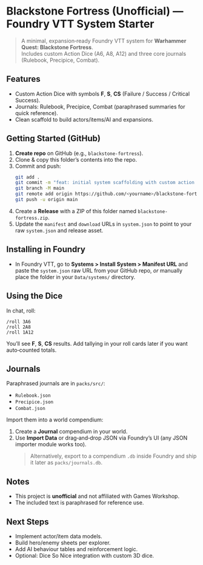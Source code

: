 # Blackstone Fortress (Unofficial) — Foundry VTT System Starter

> A minimal, expansion‑ready Foundry VTT system for **Warhammer Quest: Blackstone Fortress**.  
> Includes custom Action Dice (A6, A8, A12) and three core journals (Rulebook, Precipice, Combat).

## Features
- Custom Action Dice with symbols **F**, **S**, **CS** (Failure / Success / Critical Success).
- Journals: Rulebook, Precipice, Combat (paraphrased summaries for quick reference).
- Clean scaffold to build actors/items/AI and expansions.

## Getting Started (GitHub)
1. **Create repo** on GitHub (e.g., `blackstone-fortress`).
2. Clone & copy this folder’s contents into the repo.
3. Commit and push:
   ```bash
   git add .
   git commit -m "feat: initial system scaffolding with custom action dice and journals"
   git branch -M main
   git remote add origin https://github.com/<yourname>/blackstone-fortress.git
   git push -u origin main
   ```
4. Create a **Release** with a ZIP of this folder named `blackstone-fortress.zip`.
5. Update the `manifest` and `download` URLs in `system.json` to point to your raw `system.json` and release asset.

## Installing in Foundry
- In Foundry VTT, go to **Systems > Install System > Manifest URL** and paste the `system.json` raw URL from your GitHub repo, *or* manually place the folder in your `Data/systems/` directory.

## Using the Dice
In chat, roll:
```
/roll 3A6
/roll 2A8
/roll 1A12
```
You’ll see **F**, **S**, **CS** results. Add tallying in your roll cards later if you want auto‑counted totals.

## Journals
Paraphrased journals are in `packs/src/`:
- `Rulebook.json`
- `Precipice.json`
- `Combat.json`

Import them into a world compendium:
1. Create a **Journal** compendium in your world.
2. Use **Import Data** or drag‑and‑drop JSON via Foundry’s UI (any JSON importer module works too).
   > Alternatively, export to a compendium `.db` inside Foundry and ship it later as `packs/journals.db`.

## Notes
- This project is **unofficial** and not affiliated with Games Workshop.
- The included text is paraphrased for reference use.

## Next Steps
- Implement actor/item data models.
- Build hero/enemy sheets per explorer.
- Add AI behaviour tables and reinforcement logic.
- Optional: Dice So Nice integration with custom 3D dice.
